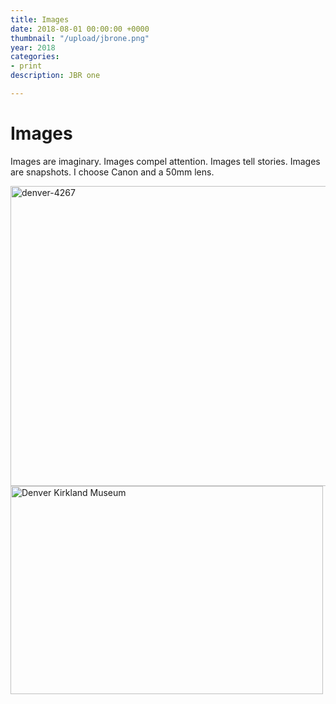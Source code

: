 ```yaml
---
title: Images
date: 2018-08-01 00:00:00 +0000
thumbnail: "/upload/jbrone.png"
year: 2018
categories:
- print
description: JBR one

---
```

# Images

Images are imaginary. Images compel attention. Images tell stories. Images are snapshots. I choose Canon and a 50mm lens.
<div>
<script async src="//embedr.flickr.com/assets/client-code.js" charset="utf-8"></script>
<a data-flickr-embed="true" data-context="true"  href="https://www.flickr.com/photos/reaganr/9807977686/in/album-72157635630357044/" title="denver-4267"><img src="https://farm6.staticflickr.com/5530/9807977686_7fc862f832_z.jpg" width="640" height="480" alt="denver-4267"></a>
  </div>
  
  <div>
  <a data-flickr-embed="true"  href="https://www.flickr.com/photos/reaganr/albums/72157635630357044" title="Denver Kirkland Museum"><img src="https://farm4.staticflickr.com/3708/9807965285_3d01f5f115.jpg" width="500" height="333" alt="Denver Kirkland Museum"></a><script async src="//embedr.flickr.com/assets/client-code.js" charset="utf-8"></script>
  </div>
  
 